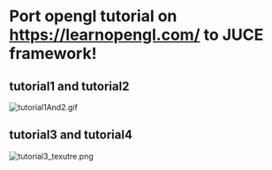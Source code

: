 # Port opengl tutorial on https://learnopengl.com/ to JUCE framework!


## tutorial1 and tutorial2

![tutorial1And2.gif](https://raw.githubusercontent.com/iomeone/openglWithJuce/master/Screen/tutorial1And2.gif)  

## tutorial3 and tutorial4

![tutorial3_texutre.png](https://raw.githubusercontent.com/iomeone/openglWithJuce/master/Screen/openglWithJuce3And4.gif)  